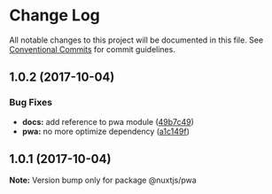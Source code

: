 # Change Log

All notable changes to this project will be documented in this file.
See [Conventional Commits](https://conventionalcommits.org) for commit guidelines.

<a name="1.0.2"></a>
## 1.0.2 (2017-10-04)


### Bug Fixes

* **docs:** add reference to pwa module ([49b7c49](https://github.com/nuxt-community/pwa/commit/49b7c49))
* **pwa:** no more optimize dependency ([a1c149f](https://github.com/nuxt-community/pwa/commit/a1c149f))




<a name="1.0.1"></a>
## 1.0.1 (2017-10-04)




**Note:** Version bump only for package @nuxtjs/pwa
